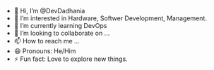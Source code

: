 - 👋 Hi, I’m @DevDadhania
- 👀 I’m interested in Hardware, Softwer Development, Management.
- 🌱 I’m currently learning DevOps
- 💞️ I’m looking to collaborate on ...
- 📫 How to reach me ...
- 😄 Pronouns: He/Him
- ⚡ Fun fact: Love to explore new things.

<!---
DevDadhania/DevDadhania is a ✨ special ✨ repository because its `README.md` (this file) appears on your GitHub profile.
You can click the Preview link to take a look at your changes.
--->
